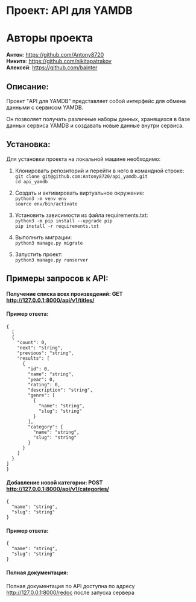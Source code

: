 # Проект: API для YAMDB

# Авторы проекта
**Антон**: https://github.com/Antony8720  
**Никита**: https://github.com/nikitapatrakov  
**Алексей**: https://github.com/bainter  

## Описание:

Проект "API для YAMDB" представляет собой интерфейс для обмена данными с сервисом YAMDB.

Он позволяет получать различные наборы данных, хранящихся в базе данных сервиса YAMDB и создавать новые данные внутри сервиса.

## Установка:

Для установки проекта на локальной машине необходимо:

1. Клонировать репозиторий и перейти в него в командной строке:  
`git clone git@github.com:Antony8720/api_yamdb.git`  
`cd api_yamdb`

2. Cоздать и активировать виртуальное окружение:  
`python3 -m venv env`  
`source env/bin/activate`

3. Установить зависимости из файла requirements.txt:  
`python3 -m pip install --upgrade pip`  
`pip install -r requirements.txt`

4. Выполнить миграции:  
`python3 manage.py migrate`

5. Запустить проект:  
`python3 manage.py runserver`

## Примеры запросов к API:

#### Получение списка всех произведений: GET http://127.0.0.1:8000/api/v1/titles/

#### Пример ответа:
```
{
  [
  {
    "count": 0,
    "next": "string",
    "previous": "string",
    "results": [
      {
        "id": 0,
        "name": "string",
        "year": 0,
        "rating": 0,
        "description": "string",
        "genre": [
          {
            "name": "string",
            "slug": "string"
          }
        ],
        "category": {
          "name": "string",
          "slug": "string"
        }
      }
    ]
  }
]
}
```
#### Добавление новой категории: POST http://127.0.0.1:8000/api/v1/categories/
```
{
  "name": "string",
  "slug": "string"
}
```
#### Пример ответа:
```
{
  "name": "string",
  "slug": "string"
}
```
#### Полная документация:  
Полная документация по API доступна по адресу http://127.0.0.1:8000/redoc после запуска сервера
